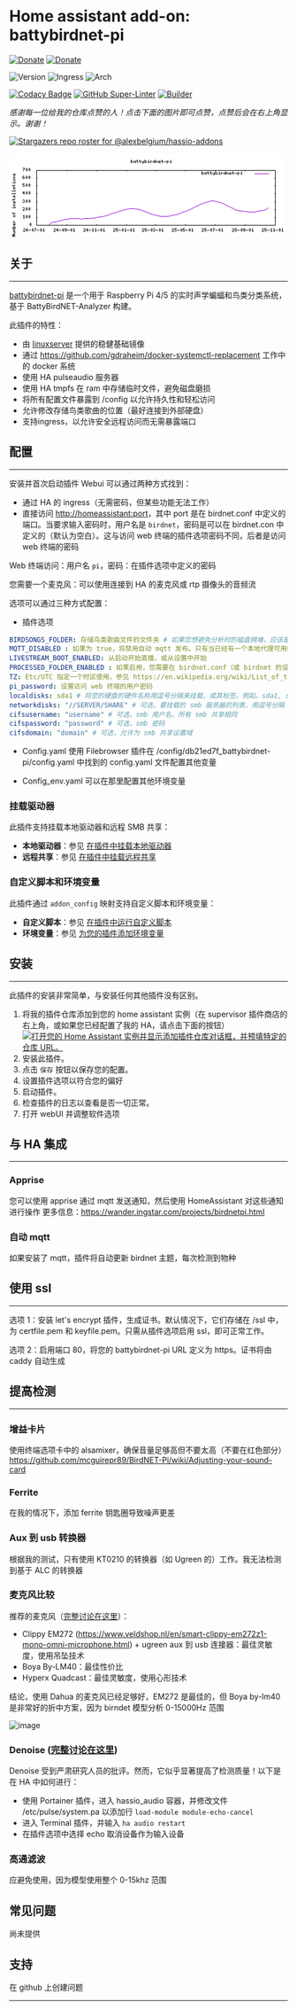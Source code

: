# Home assistant add-on: battybirdnet-pi

[![Donate][donation-badge]](https://www.buymeacoffee.com/alexbelgium)
[![Donate][paypal-badge]](https://www.paypal.com/donate/?hosted_button_id=DZFULJZTP3UQA)

![Version](https://img.shields.io/badge/dynamic/yaml?label=版本&query=%24.version&url=https%3A%2F%2Fraw.githubusercontent.com%2Falexbelgium%2Fhassio-addons%2Fmaster%2Fbattybirdnet-pi%2Fconfig.yaml)
![Ingress](https://img.shields.io/badge/dynamic/yaml?label=Ingress&query=%24.ingress&url=https%3A%2F%2Fraw.githubusercontent.com%2Falexbelgium%2Fhassio-addons%2Fmaster%2Fbattybirdnet-pi%2Fconfig.yaml)
![Arch](https://img.shields.io/badge/dynamic/yaml?color=success&label=架构&query=%24.arch&url=https%3A%2F%2Fraw.githubusercontent.com%2Falexbelgium%2Fhassio-addons%2Fmaster%2Fbattybirdnet-pi%2Fconfig.yaml)

[![Codacy Badge](https://app.codacy.com/project/badge/Grade/9c6cf10bdbba45ecb202d7f579b5be0e)](https://www.codacy.com/gh/alexbelgium/hassio-addons/dashboard?utm_source=github.com&utm_medium=referral&utm_content=alexbelgium/hassio-addons&utm_campaign=Badge_Grade)
[![GitHub Super-Linter](https://img.shields.io/github/actions/workflow/status/alexbelgium/hassio-addons/weekly-supelinter.yaml?label=Lint%20code%20base)](https://github.com/alexbelgium/hassio-addons/actions/workflows/weekly-supelinter.yaml)
[![Builder](https://img.shields.io/github/actions/workflow/status/alexbelgium/hassio-addons/onpush_builder.yaml?label=Builder)](https://github.com/alexbelgium/hassio-addons/actions/workflows/onpush_builder.yaml)

[donation-badge]: https://img.shields.io/badge/Buy%20me%20a%20coffee%20(no%20paypal)-%23d32f2f?logo=buy-me-a-coffee&style=flat&logoColor=white
[paypal-badge]: https://img.shields.io/badge/Buy%20me%20a%20coffee%20with%20Paypal-0070BA?logo=paypal&style=flat&logoColor=white

_感谢每一位给我的仓库点赞的人！点击下面的图片即可点赞，点赞后会在右上角显示。谢谢！_

[![Stargazers repo roster for @alexbelgium/hassio-addons](https://raw.githubusercontent.com/alexbelgium/hassio-addons/master/.github/stars2.svg)](https://github.com/alexbelgium/hassio-addons/stargazers)

![下载量趋势](https://raw.githubusercontent.com/alexbelgium/hassio-addons/master/battybirdnet-pi/stats.png)

## 关于

---

[battybirdnet-pi](https://github.com/rdz-oss/BattyBirdNET-Pi) 是一个用于 Raspberry Pi 4/5 的实时声学蝙蝠和鸟类分类系统，基于 BattyBirdNET-Analyzer 构建。

此插件的特性：
- 由 [linuxserver](https://github.com/linuxserver/docker-baseimage-debian) 提供的稳健基础镜像
- 通过 https://github.com/gdraheim/docker-systemctl-replacement 工作中的 docker 系统
- 使用 HA pulseaudio 服务器
- 使用 HA tmpfs 在 ram 中存储临时文件，避免磁盘磨损
- 将所有配置文件暴露到 /config 以允许持久性和轻松访问
- 允许修改存储鸟类歌曲的位置（最好连接到外部硬盘）
- 支持ingress，以允许安全远程访问而无需暴露端口

## 配置

---

安装并首次启动插件
Webui 可以通过两种方式找到：
- 通过 HA 的 ingress（无需密码，但某些功能无法工作）
- 直接访问 <http://homeassistant:port>，其中 port 是在 birdnet.conf 中定义的端口。当要求输入密码时，用户名是 `birdnet`，密码是可以在 birdnet.con 中定义的（默认为空白）。这与访问 web 终端的插件选项密码不同，后者是访问 web 终端的密码

Web 终端访问：用户名 `pi`，密码：在插件选项中定义的密码

您需要一个麦克风：可以使用连接到 HA 的麦克风或 rtp 摄像头的音频流

选项可以通过三种方式配置：

- 插件选项

```yaml
BIRDSONGS_FOLDER: 存储鸟类歌曲文件的文件夹 # 如果您想避免分析时的磁盘拥堵，应该是 ssd
MQTT_DISABLED : 如果为 true，将禁用自动 mqtt 发布。只有当已经有一个本地代理可用时才有效
LIVESTREAM_BOOT_ENABLED: 从启动开始直播，或从设置中开始
PROCESSED_FOLDER_ENABLED : 如果启用，您需要在 birdnet.conf（或 birdnet 的设置）中设置最后要保存的 wav 文件数量，将保存在 tmpfs 中的临时文件夹 "/tmp/Processed"（因此不会磨损磁盘）以防您想要检索它们。此数量可以从插件选项中调整
TZ: Etc/UTC 指定一个时区使用，参见 https://en.wikipedia.org/wiki/List_of_tz_database_time_zones#List
pi_password: 设置访问 web 终端的用户密码
localdisks: sda1 # 将您的硬盘的硬件名称用逗号分隔来挂载，或其标签。例如。sda1, sdb1, MYNAS...
networkdisks: "//SERVER/SHARE" # 可选，要挂载的 smb 服务器的列表，用逗号分隔
cifsusername: "username" # 可选，smb 用户名，所有 smb 共享相同
cifspassword: "password" # 可选，smb 密码
cifsdomain: "domain" # 可选，允许为 smb 共享设置域
```

- Config.yaml
使用 Filebrowser 插件在 /config/db21ed7f_battybirdnet-pi/config.yaml 中找到的 config.yaml 文件配置其他变量

- Config_env.yaml
可以在那里配置其他环境变量

### 挂载驱动器

此插件支持挂载本地驱动器和远程 SMB 共享：

- **本地驱动器**：参见 [在插件中挂载本地驱动器](https://github.com/alexbelgium/hassio-addons/wiki/Mounting-Local-Drives-in-Addons)
- **远程共享**：参见 [在插件中挂载远程共享](https://github.com/alexbelgium/hassio-addons/wiki/Mounting-remote-shares-in-Addons)

### 自定义脚本和环境变量

此插件通过 `addon_config` 映射支持自定义脚本和环境变量：

- **自定义脚本**：参见 [在插件中运行自定义脚本](https://github.com/alexbelgium/hassio-addons/wiki/Running-custom-scripts-in-Addons)
- **环境变量**：参见 [为您的插件添加环境变量](https://github.com/alexbelgium/hassio-addons/wiki/Add-Environment-variables-to-your-Addon)

## 安装

---

此插件的安装非常简单，与安装任何其他插件没有区别。

1. 将我的插件仓库添加到您的 home assistant 实例（在 supervisor 插件商店的右上角，或如果您已经配置了我的 HA，请点击下面的按钮）
   [![打开您的 Home Assistant 实例并显示添加插件仓库对话框，并预填特定的仓库 URL。](https://my.home-assistant.io/badges/supervisor_add_addon_repository.svg)](https://my.home-assistant.io/redirect/supervisor_add_addon_repository/?repository_url=https%3A%2F%2Fgithub.com%2Falexbelgium%2Fhassio-addons)
1. 安装此插件。
1. 点击 `保存` 按钮以保存您的配置。
1. 设置插件选项以符合您的偏好
1. 启动插件。
1. 检查插件的日志以查看是否一切正常。
1. 打开 webUI 并调整软件选项

## 与 HA 集成

---
### Apprise

您可以使用 apprise 通过 mqtt 发送通知，然后使用 HomeAssistant 对这些通知进行操作
更多信息：https://wander.ingstar.com/projects/birdnetpi.html

### 自动 mqtt

如果安装了 mqtt，插件将自动更新 birdnet 主题，每次检测到物种

## 使用 ssl

---

选项 1：安装 let's encrypt 插件，生成证书。默认情况下，它们存储在 /ssl 中，为 certfile.pem 和 keyfile.pem。只需从插件选项启用 ssl，即可正常工作。

选项 2：启用端口 80，将您的 battybirdnet-pi URL 定义为 https。证书将由 caddy 自动生成

## 提高检测

---

### 增益卡片

使用终端选项卡中的 alsamixer，确保音量足够高但不要太高（不要在红色部分）
https://github.com/mcguirepr89/BirdNET-Pi/wiki/Adjusting-your-sound-card

### Ferrite

在我的情况下，添加 ferrite 钥匙圈导致噪声更差

### Aux 到 usb 转换器

根据我的测试，只有使用 KT0210 的转换器（如 Ugreen 的）工作。我无法检测到基于 ALC 的转换器

### 麦克风比较

推荐的麦克风（[完整讨论在这里](https://github.com/mcguirepr89/BirdNET-Pi/discussions/39)）：
- Clippy EM272 (https://www.veldshop.nl/en/smart-clippy-em272z1-mono-omni-microphone.html) + ugreen aux 到 usb 连接器：最佳灵敏度，使用吊坠技术
- Boya By-LM40：最佳性价比
- Hyperx Quadcast：最佳灵敏度，使用心形技术

结论，使用 Dahua 的麦克风已经足够好，EM272 是最佳的，但 Boya by-lm40 是非常好的折中方案，因为 birndet 模型分析 0-15000Hz 范围

![image](https://github.com/alexbelgium/hassio-addons/assets/44178713/df992b79-7171-4f73-b0c0-55eb4256cd5b)

### Denoise ([完整讨论在这里](https://github.com/mcguirepr89/BirdNET-Pi/discussions/597))

Denoise 受到严肃研究人员的批评。然而，它似乎显著提高了检测质量！以下是在 HA 中如何进行：
- 使用 Portainer 插件，进入 hassio_audio 容器，并修改文件 /etc/pulse/system.pa 以添加行 `load-module module-echo-cancel`
- 进入 Terminal 插件，并输入 `ha audio restart`
- 在插件选项中选择 echo 取消设备作为输入设备

### 高通滤波

应避免使用，因为模型使用整个 0-15khz 范围

## 常见问题

尚未提供

## 支持

在 github 上创建问题

---